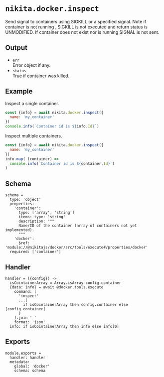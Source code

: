 
# `nikita.docker.inspect`

Send signal to containers using SIGKILL or a specified signal.
Note if container is not running , SIGKILL is not executed and
return status is UNMODIFIED. If container does not exist nor is running
SIGNAL is not sent.

## Output

* `err`   
  Error object if any.
* `status`   
  True if container was killed.

## Example

Inspect a single container.

```js
const {info} = await nikita.docker.inspect({
  name: 'my_container'
})
console.info(`Container id is ${info.Id}`)
```

Inspect multiple containers.

```js
const {info} = await nikita.docker.inspect({
  name: 'my_container'
})
info.map( (container) =>
  console.info(`Container id is ${container.Id}`)
)
```

## Schema

    schema =
      type: 'object'
      properties:
        'container':
          type: ['array', 'string']
          items: type: 'string'
          description: """
          Name/ID of the container (array of containers not yet implemented).
          """
        'docker':
          $ref: 'module://@nikitajs/docker/src/tools/execute#/properties/docker'
      required: ['container']

## Handler

    handler = ({config}) ->
      isCointainerArray = Array.isArray config.container
      {data: info} = await @docker.tools.execute
        command: [
          'inspect'
          ...(
            if isCointainerArray then config.container else [config.container]
          )
        ].join ' '
        format: 'json'
      info: if isCointainerArray then info else info[0]

## Exports

    module.exports =
      handler: handler
      metadata:
        global: 'docker'
        schema: schema
